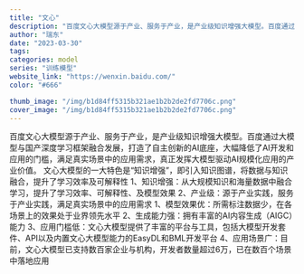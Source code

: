 ```yaml
---
title: "文心"
description: "百度文心大模型源于产业、服务于产业，是产业级知识增强大模型。百度通过大模型与国产深度学习框架融合发展，打造了自主创新的A"
author: "瑞东"
date: "2023-03-30"
tags:
categories: model
series: "训练模型"
website_link: "https://wenxin.baidu.com/"
color: "#666"

thumb_image: "/img/b1d84ff5315b321ae1b2b2de2fd7706c.png"
cover_image: "/img/b1d84ff5315b321ae1b2b2de2fd7706c.png"
---
```


百度文心大模型源于产业、服务于产业，是产业级知识增强大模型。百度通过大模型与国产深度学习框架融合发展，打造了自主创新的AI底座，大幅降低了AI开发和应用的门槛，满足真实场景中的应用需求，真正发挥大模型驱动AI规模化应用的产业价值。 文心大模型的一大特色是“知识增强”，即引入知识图谱，将数据与知识融合，提升了学习效率及可解释性 1、知识增强：从大规模知识和海量数据中融合学习，提升了学习效率、可解释性、及模型效果 2、产业级：源于产业实践，服务于产业实践，满足真实场景中的应用需求 1、模型效果优：所需标注数据少，在各场景上的效果处于业界领先水平 2、生成能力强：拥有丰富的AI内容生成（AIGC）能力 3、应用门槛低：文心大模型提供了丰富的平台与工具，包括大模型开发套件、API以及内置文心大模型能力的EasyDL和BML开发平台 4、应用场景广：目前，文心大模型已支持数百家企业与机构，开发者数量超过6万，已在数百个场景中落地应用